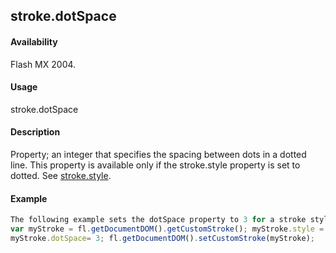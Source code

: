 ## stroke.dotSpace

#### Availability

Flash MX 2004.

#### Usage

stroke.dotSpace

#### Description

Property; an integer that specifies the spacing between dots in a dotted line. This property is available only if the
stroke.style property is set to dotted. See [stroke.style](#!AdobeDocs/developers-animatesdk-docs/test/Stroke_object/stroke20.md).

#### Example

```javascript
The following example sets the dotSpace property to 3 for a stroke style of dotted:
var myStroke = fl.getDocumentDOM().getCustomStroke(); myStroke.style = "dotted";
myStroke.dotSpace= 3; fl.getDocumentDOM().setCustomStroke(myStroke);

```